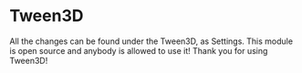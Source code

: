 # Tween3D
All the changes can be found under the Tween3D, as Settings.
This module is open source and anybody is allowed to use it! 
Thank you for using Tween3D!
